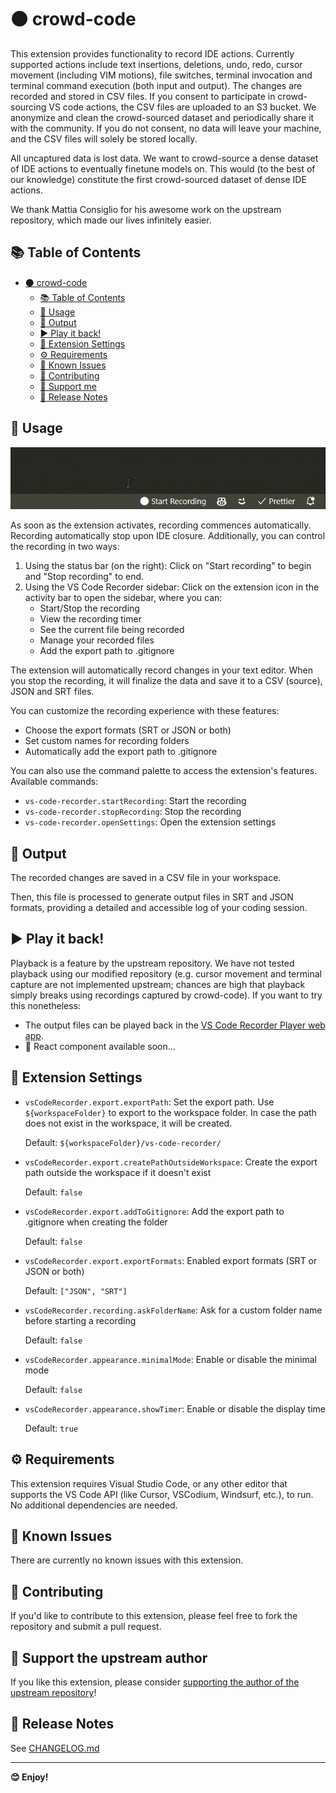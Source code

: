 # ⚫ crowd-code

This extension provides functionality to record IDE actions. Currently supported actions include text insertions, deletions, undo, redo, cursor movement (including VIM motions), file switches, terminal invocation and terminal command execution (both input and output). The changes are recorded and stored in CSV files. If you consent to participate in crowd-sourcing VS code actions, the CSV files are uploaded to an S3 bucket. We anonymize and clean the crowd-sourced dataset and periodically share it with the community. If you do not consent, no data will leave your machine, and the CSV files will solely be stored locally.

All uncaptured data is lost data. We want to crowd-source a dense dataset of IDE actions to eventually finetune models on. This would (to the best of our knowledge) constitute the first crowd-sourced dataset of dense IDE actions.

We thank Mattia Consiglio for his awesome work on the upstream repository, which made our lives infinitely easier.

## 📚 Table of Contents

- [⚫ crowd-code](#-crowd-code)
  - [📚 Table of Contents](#-table-of-contents)
  - [📖 Usage](#-usage)
  - [📄 Output](#-output)
  - [▶️ Play it back!](#️-play-it-back)
  - [🔧 Extension Settings](#-extension-settings)
  - [⚙️ Requirements](#️-requirements)
  - [🐛 Known Issues](#-known-issues)
  - [🤝 Contributing](#-contributing)
  - [💸 Support me](#-support-me)
  - [📝 Release Notes](#-release-notes)

## 📖 Usage

![crowd-code Extension](https://raw.githubusercontent.com/mattia-consiglio/vs-code-recorder/main/img/preview.gif)

As soon as the extension activates, recording commences automatically. Recording automatically stop upon IDE closure.
Additionally, you can control the recording in two ways:

1. Using the status bar (on the right): Click on "Start recording" to begin and "Stop recording" to end.
2. Using the VS Code Recorder sidebar: Click on the extension icon in the activity bar to open the sidebar, where you can:
   - Start/Stop the recording
   - View the recording timer
   - See the current file being recorded
   - Manage your recorded files
   - Add the export path to .gitignore

The extension will automatically record changes in your text editor. When you stop the recording, it will finalize the data and save it to a CSV (source), JSON and SRT files.

You can customize the recording experience with these features:

- Choose the export formats (SRT or JSON or both)
- Set custom names for recording folders
- Automatically add the export path to .gitignore

You can also use the command palette to access the extension's features.
Available commands:

- `vs-code-recorder.startRecording`: Start the recording
- `vs-code-recorder.stopRecording`: Stop the recording
- `vs-code-recorder.openSettings`: Open the extension settings

## 📄 Output

The recorded changes are saved in a CSV file in your workspace.

Then, this file is processed to generate output files in SRT and JSON formats, providing a detailed and accessible log of your coding session.

## ▶️ Play it back!

Playback is a feature by the upstream repository. We have not tested playback using our modified repository (e.g. cursor movement and terminal capture are not implemented upstream; chances are high that playback simply breaks using recordings captured by crowd-code). If you want to try this nonetheless:

- The output files can be played back in the [VS Code Recorder Player web app](https://github.com/mattia-consiglio/vs-code-recorder-player).
- 🚧 React component available soon...

## 🔧 Extension Settings

- `vsCodeRecorder.export.exportPath`: Set the export path. Use `${workspaceFolder}` to export to the workspace folder. In case the path does not exist in the workspace, it will be created.

  Default: `${workspaceFolder}/vs-code-recorder/`

- `vsCodeRecorder.export.createPathOutsideWorkspace`: Create the export path outside the workspace if it doesn't exist

  Default: `false`

- `vsCodeRecorder.export.addToGitignore`: Add the export path to .gitignore when creating the folder

  Default: `false`

- `vsCodeRecorder.export.exportFormats`: Enabled export formats (SRT or JSON or both)

  Default: `["JSON", "SRT"]`

- `vsCodeRecorder.recording.askFolderName`: Ask for a custom folder name before starting a recording

  Default: `false`

- `vsCodeRecorder.appearance.minimalMode`: Enable or disable the minimal mode

  Default: `false`

- `vsCodeRecorder.appearance.showTimer`: Enable or disable the display time

  Default: `true`

## ⚙️ Requirements

This extension requires Visual Studio Code, or any other editor that supports the VS Code API (like Cursor, VSCodium, Windsurf, etc.), to run. No additional dependencies are needed.

## 🐛 Known Issues

There are currently no known issues with this extension.

## 🤝 Contributing

If you'd like to contribute to this extension, please feel free to fork the repository and submit a pull request.

## 💸 Support the upstream author

If you like this extension, please consider [supporting the author of the upstream repository](https://www.paypal.com/donate/?hosted_button_id=D5EUDQ5VEJCSL)!

## 📝 Release Notes

See [CHANGELOG.md](CHANGELOG.md)

---

**😊 Enjoy!**
